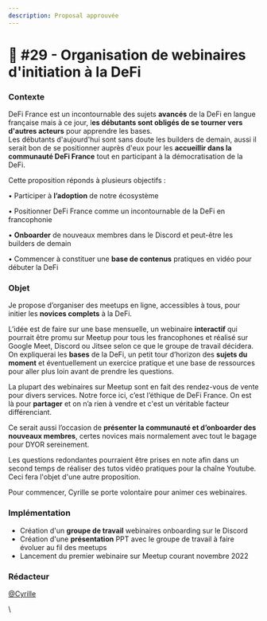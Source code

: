 ```yaml
---
description: Proposal approuvée
---
```


# 📜 #29 - Organisation de webinaires d'initiation à la DeFi

### Contexte

DeFi France est un incontournable des sujets **avancés** de la DeFi en langue française mais à ce jour, l**es débutants sont obligés de se tourner vers d'autres acteurs** pour apprendre les bases. \
Les débutants d'aujourd'hui sont sans doute les builders de demain, aussi il serait bon de se positionner auprès d'eux pour les **accueillir dans la communauté DeFi France** tout en participant à la démocratisation de la DeFi.

Cette proposition réponds à plusieurs objectifs :&#x20;

• Participer à **l’adoption** de notre écosystème&#x20;

• Positionner DeFi France comme un incontournable de la DeFi en francophonie&#x20;

• **Onboarder** de nouveaux membres dans le Discord et peut-être les builders de demain&#x20;

• Commencer à constituer une **base de contenus** pratiques en vidéo pour débuter la DeFi

### Objet

Je propose d’organiser des meetups en ligne, accessibles à tous, pour initier les **novices complets** à la DeFi.&#x20;

L’idée est de faire sur une base mensuelle, un webinaire **interactif** qui pourrait être promu sur Meetup pour tous les francophones et réalisé sur Google Meet, Discord ou Jitsee selon ce que le groupe de travail décidera. On expliquerai les **bases** de la DeFi, un petit tour d’horizon des **sujets du moment** et éventuellement un exercice pratique et une base de ressources pour aller plus loin avant de prendre les questions.&#x20;

La plupart des webinaires sur Meetup sont en fait des rendez-vous de vente pour divers services. Notre force ici, c’est l’éthique de DeFi France. On est là pour **partager** et on n’a rien à vendre et c'est un véritable facteur différenciant.&#x20;

Ce serait aussi l’occasion de **présenter la communauté et d’onboarder des nouveaux membres**, certes novices mais normalement avec tout le bagage pour DYOR sereinement.&#x20;

Les questions redondantes pourraient être prises en note afin dans un second temps de réaliser des tutos vidéo pratiques pour la chaîne Youtube. Ceci fera l'objet d'une autre proposition.

Pour commencer, Cyrille se porte volontaire pour animer ces webinaires.

### Implémentation

* Création d'un **groupe de travail** webinaires onboarding sur le Discord
* Création d'une **présentation** PPT avec le groupe de travail à faire évoluer au fil des meetups
* Lancement du premier webinaire sur Meetup courant novembre 2022

### Rédacteur

[@Cyrille](https://twitter.com/cyrille\_briere)

\
